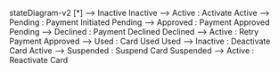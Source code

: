 stateDiagram-v2
    [*] --> Inactive
    Inactive --> Active : Activate
    Active --> Pending : Payment Initiated
    Pending --> Approved : Payment Approved
    Pending --> Declined : Payment Declined
    Declined --> Active : Retry Payment
    Approved --> Used : Card Used
    Used --> Inactive : Deactivate Card
    Active --> Suspended : Suspend Card
    Suspended --> Active : Reactivate Card





    


    
